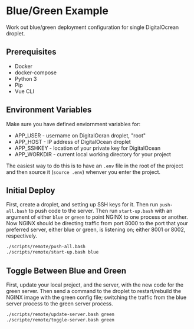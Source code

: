 # Blue/Green Example

Work out blue/green deployment configuration for single DigitalOcrean droplet.

## Prerequisites

  - Docker
  - docker-compose
  - Python 3
  - Pip
  - Vue CLI

## Environment Variables

Make sure you have defined enviornment variables for:
  - APP_USER - username on DigitalOcran droplet, "root"
  - APP_HOST - IP address of DigitalOcean droplet
  - APP_SSHKEY - location of your private key for DigitalOcean
  - APP_WORKDIR - current local working directory for your project

The easiest way to do this is to have an `.env` file in the root of the
project and then source it (`source .env`) whenver you enter the project.

## Initial Deploy

First, create a droplet, and setting up SSH keys for it. Then run
`push-all.bash` to push code to the server. Then run `start-up.bash` with an
argument of either `blue` or `green` to point NGINX to one process or another.
Now NGINX should be directing traffic from port 8000 to the port that your
preferred server, either blue or green, is listening on; either 8001 or 8002,
respectively.

```bash
./scripts/remote/push-all.bash
./scripts/remote/start-up.bash blue
```

## Toggle Between Blue and Green

First, update your local project, and the server, with the new code for the
green server. Then send a command to the droplet to restart/rebuild the NGINX
image with the green config file; switching the traffic from the blue server
process to the green server process.

```bash
./scripts/remote/update-server.bash green
./scripte/remote/toggle-server.bash green
```